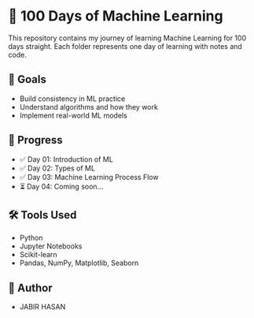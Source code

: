 # 📘 100 Days of Machine Learning

This repository contains my journey of learning Machine Learning for 100 days straight. Each folder represents one day of learning with notes and code.

## 🚀 Goals

- Build consistency in ML practice
- Understand algorithms and how they work
- Implement real-world ML models

## 📅 Progress

- ✅ Day 01: Introduction of ML
- ✅ Day 02: Types of ML
- ✅ Day 03: Machine Learning Process Flow
- ⏳ Day 04: Coming soon...

## 🛠️ Tools Used

- Python
- Jupyter Notebooks
- Scikit-learn
- Pandas, NumPy, Matplotlib, Seaborn

## 📌 Author

- JABIR HASAN
  

